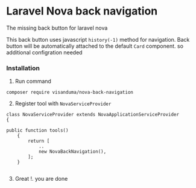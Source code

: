# Laravel Nova back navigation 

The missing back button for laravel nova

This back button uses javascript `history(-1)` method for navigation. Back button will be automatically attached to the default `Card` component.
so additional configration needed

### Installation

1) Run command 
```
composer require visanduma/nova-back-navigation
```
 
2) Register tool with `NovaServiceProvider`

```
class NovaServiceProvider extends NovaApplicationServiceProvider
{

public function tools()
    {
        return [
            ..
            new NovaBackNavigation(),
        ];
    }
    
```

3) Great !. you are done
